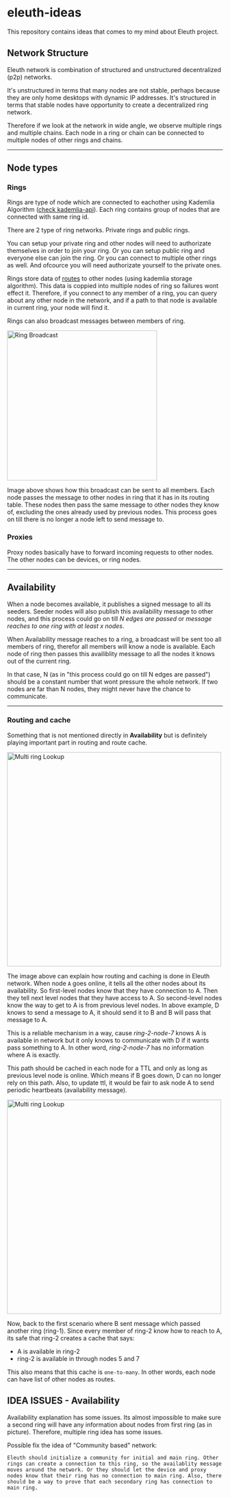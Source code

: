 # eleuth-ideas

This repository contains ideas that comes to my mind about Eleuth project.

## Network Structure
Eleuth network is combination of structured and unstructured decentralized (p2p) networks.

It's unstructured in terms that many nodes are not stable, perhaps because they are only home desktops with dynamic IP addresses.
It's structured in terms that stable nodes have opportunity to create a decentralized ring network.

Therefore if we look at the network in wide angle, we observe multiple rings and multiple chains. Each node in a ring or chain can be connected to multiple nodes of other rings and chains.

---

## Node types

### Rings

Rings are type of node which are connected to eachother using Kademlia Algorithm ([check kademlia-api](https://github.com/ep2p/kademlia-api)). Each ring contains group of nodes that are connected with same ring id.

There are 2 type of ring networks. Private rings and public rings.

You can setup your private ring and other nodes will need to authorizate themselves in order to join your ring. Or you can setup public ring and everyone else can join the ring. Or you can connect to multiple other rings as well. And ofcource you will need authorizate yourself to the private ones.

Rings store data of [routes](#Routing) to other nodes (using kademlia storage algorithm). This data is coppied into multiple nodes of ring so failures wont effect it. Therefore, if you connect to any member of a ring, you can query about any other node in the network, and if a path to that node is available in current ring, your node will find it.


Rings can also broadcast messages between members of ring.

<img src="https://github.com/idioglossia/eleuth-ideas/raw/main/images/Ring%20Broadcast.svg" width="350" alt="Ring Broadcast"/>


Image above shows how this broadcast can be sent to all members. Each node passes the message to other nodes in ring that it has in its routing table. These nodes then pass the same message to other nodes they know of, excluding the ones already used by previous nodes. This process goes on till there is no longer a node left to send message to.

### Proxies

Proxy nodes basically have to forward incoming requests to other nodes. The other nodes can be devices, or ring nodes.

---

## Availability
When a node becomes available, it publishes a signed message to all its seeders. Seeder nodes will also publish this availability message to other nodes, and this process could go on till *N edges are passed* or *message reaches to one ring with at least x nodes*.

When Availability message reaches to a ring, a broadcast will be sent too all members of ring, therefor all members will know a node is available.
Each node of ring then passes this availiblity message to all the nodes it knows out of the current ring.

In that case, N (as in "this process could go on till N edges are passed") should be a constant number that wont pressure the whole network. If two nodes are far than N nodes, they might never have the chance to communicate.

---

### Routing and cache
Something that is not mentioned directly in **Availability** but is definitely playing important part in routing and route cache.

<img src="https://github.com/idioglossia/eleuth-ideas/blob/main/images/Single%20Ring%20Cache.svg?raw=true" width="500" alt="Multi ring Lookup"/>

The image above can explain how routing and caching is done in Eleuth network. When node `A` goes online, it tells all the other nodes about its availability.
So first-level nodes know that they have connection to A.
Then they tell next level nodes that they have access to A.
So second-level nodes know the way to get to A is from previous level nodes. In above example, D knows to send a message to A, it should send it to B and B will pass that message to A.

This is a reliable mechanism in a way, cause *ring-2-node-7* knows A is available in network but it only knows to communicate with D if it wants pass something to A. In other word, *ring-2-node-7* has no information where A is exactly.

This path should be cached in each node for a TTL and only as long as previous level node is online. Which means if B goes down, D can no longer rely on this path. Also, to update ttl, it would be fair to ask node A to send periodic heartbeats (availability message).

<img src="https://github.com/idioglossia/eleuth-ideas/blob/main/images/Multi%20Ring%20Cache.svg?raw=true" width="500" alt="Multi ring Lookup"/>

Now, back to the first scenario where B sent message which passed another ring (ring-1). Since every member of ring-2 know how to reach to A, its safe that ring-2 creates a cache that says:
- A is available in ring-2
- ring-2 is available in through nodes 5 and 7

This also means that this cache is `one-to-many`. In other words, each node can have list of other nodes as routes.


## IDEA ISSUES - Availability

Availability explanation has some issues. Its almost impossible to make sure a second ring will have any information about nodes from first ring (as in picture). Therefore, multiple ring idea has some issues. 

Possible fix the idea of "Community based" network:

```
Eleuth should initialize a community for initial and main ring. Other rings can create a connection to this ring, so the availablity message moves around the network. Or they should let the device and proxy nodes know that their ring has no connection to main ring. Also, there should be a way to prove that each secondary ring has connection to main ring.
```